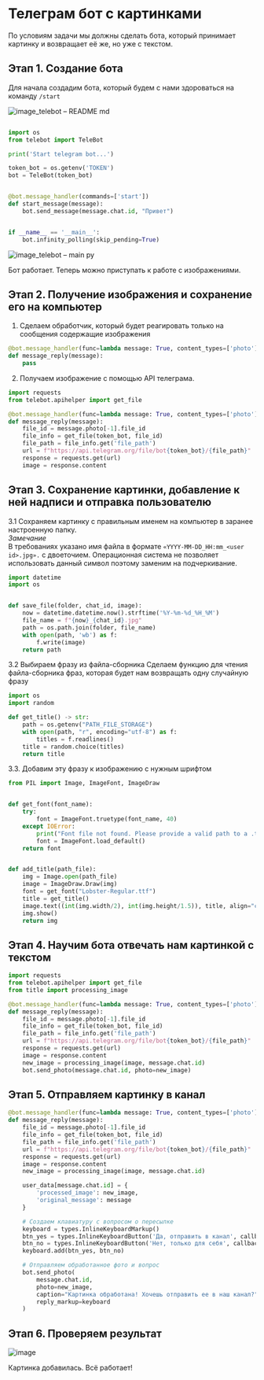 # Телеграм бот с картинками
По условиям задачи мы должны сделать бота, который принимает картинку и возвращает её же, но уже с текстом.

## Этап 1. Создание бота
Для начала создадим бота, который будем с нами здороваться на команду `/start`

![image_telebot – README md](https://github.com/eshmargunov/image_telebot/assets/12861849/21106bb0-d294-4d30-8e22-90b1d4579565)

```python

import os
from telebot import TeleBot

print('Start telegram bot...')

token_bot = os.getenv('TOKEN')
bot = TeleBot(token_bot)


@bot.message_handler(commands=['start'])
def start_message(message):
    bot.send_message(message.chat.id, "Привет")


if __name__ == '__main__':
    bot.infinity_polling(skip_pending=True)
```
![image_telebot – main py](https://github.com/eshmargunov/image_telebot/assets/12861849/0a882456-f4b5-4c8b-bfeb-14be1aee3bd3)

Бот работает. Теперь можно приступать к работе с изображениями.

## Этап 2. Получение изображения и сохранение его на компьютер
1. Сделаем обработчик, который будет реагировать только на сообщения содержащие изображения
```python
@bot.message_handler(func=lambda message: True, content_types=['photo'])
def message_reply(message):
    pass
```
2. Получаем изображение c помощью API телеграма.
```python
import requests
from telebot.apihelper import get_file

@bot.message_handler(func=lambda message: True, content_types=['photo'])
def message_reply(message):
    file_id = message.photo[-1].file_id
    file_info = get_file(token_bot, file_id)
    file_path = file_info.get('file_path')
    url = f"https://api.telegram.org/file/bot{token_bot}/{file_path}"
    response = requests.get(url)
    image = response.content
```
## Этап 3. Сохранение картинки, добавление к ней надписи и отправка пользователю

3.1 Сохраняем картинку с правильным именем на компьютер в заранее настроенную папку.  
_Замечание_  
В требованиях указано имя файла в формате `«YYYY-MM-DD_HH:mm_<user id>.jpg».` с двоеточием. 
Операционная система не позволяет использовать данный символ поэтому заменим на подчеркивание.
```python
import datetime
import os


def save_file(folder, chat_id, image):
    now = datetime.datetime.now().strftime('%Y-%m-%d_%H_%M')
    file_name = f"{now}_{chat_id}.jpg"
    path = os.path.join(folder, file_name)
    with open(path, 'wb') as f:
        f.write(image)
    return path
```

3.2 Выбираем фразу из файла-сборника
Сделаем функцию для чтения файла-сборника фраз, которая будет нам возвращать одну случайную фразу
```python
import os
import random

def get_title() -> str:
    path = os.getenv("PATH_FILE_STORAGE")
    with open(path, "r", encoding="utf-8") as f:
        titles = f.readlines()
    title = random.choice(titles)
    return title
```

3.3. Добавим эту фразу к изображению с нужным шрифтом
```python
from PIL import Image, ImageFont, ImageDraw


def get_font(font_name):
    try:
        font = ImageFont.truetype(font_name, 40)
    except IOError:
        print("Font file not found. Please provide a valid path to a .ttf or .otf file.")
        font = ImageFont.load_default()
    return font


def add_title(path_file):
    img = Image.open(path_file)
    image = ImageDraw.Draw(img)
    font = get_font("Lobster-Regular.ttf")
    title = get_title()
    image.text((int(img.width/2), int(img.height/1.5)), title, align="center", fill='black', font=font)
    img.show()
    return img
```


## Этап 4. Научим бота отвечать нам картинкой с текстом
```python
import requests
from telebot.apihelper import get_file
from title import processing_image

@bot.message_handler(func=lambda message: True, content_types=['photo'])
def message_reply(message):
    file_id = message.photo[-1].file_id
    file_info = get_file(token_bot, file_id)
    file_path = file_info.get('file_path')
    url = f"https://api.telegram.org/file/bot{token_bot}/{file_path}"
    response = requests.get(url)
    image = response.content
    new_image = processing_image(image, message.chat.id)
    bot.send_photo(message.chat.id, photo=new_image)
```

## Этап 5. Отправляем картинку в канал
```python
@bot.message_handler(func=lambda message: True, content_types=['photo'])
def message_reply(message):
    file_id = message.photo[-1].file_id
    file_info = get_file(token_bot, file_id)
    file_path = file_info.get('file_path')
    url = f"https://api.telegram.org/file/bot{token_bot}/{file_path}"
    response = requests.get(url)
    image = response.content
    new_image = processing_image(image, message.chat.id)

    user_data[message.chat.id] = {
        'processed_image': new_image,
        'original_message': message
    }

    # Создаем клавиатуру с вопросом о пересылке
    keyboard = types.InlineKeyboardMarkup()
    btn_yes = types.InlineKeyboardButton('Да, отправить в канал', callback_data=SEND_TO.CHANNEL_YES)
    btn_no = types.InlineKeyboardButton('Нет, только для себя', callback_data=SEND_TO.CHANNEL_NO)
    keyboard.add(btn_yes, btn_no)

    # Отправляем обработанное фото и вопрос
    bot.send_photo(
        message.chat.id,
        photo=new_image,
        caption="Картинка обработана! Хочешь отправить ее в наш канал?",
        reply_markup=keyboard
    )
```
## Этап 6. Проверяем результат

   ![image](https://github.com/eshmargunov/image_telebot/assets/12861849/9ed2a410-4929-47ec-8e9d-f32c64e41a2f)

Картинка добавилась. Всё работает!
